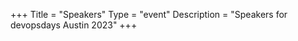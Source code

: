 +++
Title = "Speakers"
Type = "event"
Description = "Speakers for devopsdays Austin 2023"
+++

<script type="text/javascript" src="https://sessionize.com/api/v2/ms1xz9jq/view/SpeakerWall"></script>
